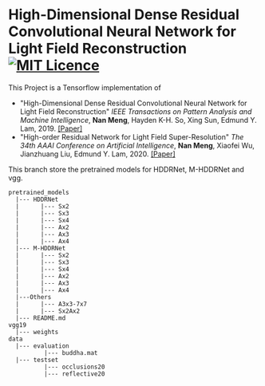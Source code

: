 # High-Dimensional Dense Residual Convolutional Neural Network for Light Field Reconstruction [![MIT Licence](https://badges.frapsoft.com/os/mit/mit.svg?v=103)](https://opensource.org/licenses/mit-license.php)
This Project is a Tensorflow implementation of 
* "High-Dimensional Dense Residual Convolutional Neural Network for Light Field Reconstruction" *IEEE Transactions on Pattern Analysis and Machine Intelligence*, **Nan Meng**, Hayden K-H. So, Xing Sun, Edmund Y. Lam, 2019. [[Paper]](https://arxiv.org/pdf/1910.01426.pdf)
* "High-order Residual Network for Light Field Super-Resolution" *The 34th AAAI Conference on Artificial Intelligence*, **Nan Meng**, Xiaofei Wu, Jianzhuang Liu, Edmund Y. Lam, 2020. [[Paper]](https://arxiv.org/pdf/2003.13094.pdf)

This branch store the pretrained models for HDDRNet, M-HDDRNet and vgg. 

```
pretrained_models
  |--- HDDRNet
  |      |--- Sx2
  |      |--- Sx3
  |      |--- Sx4
  |      |--- Ax2
  |      |--- Ax3
  |      |--- Ax4
  |--- M-HDDRNet
  |      |--- Sx2
  |      |--- Sx3
  |      |--- Sx4
  |      |--- Ax2
  |      |--- Ax3
  |      |--- Ax4
  |---Others
  |      |--- A3x3-7x7
  |      |--- Sx2Ax2
  |--- README.md
vgg19
  |--- weights
data
  |--- evaluation
          |--- buddha.mat
  |--- testset
          |--- occlusions20
          |--- reflective20
```

